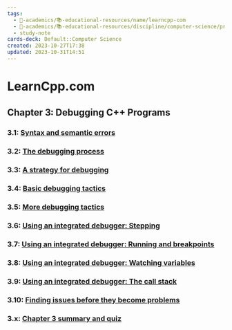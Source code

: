 ```yaml
---
tags:
  - 🔴-academics/📚-educational-resources/name/learncpp-com
  - 🔴-academics/📚-educational-resources/discipline/computer-science/programming-language/cpp
  - study-note
cards-deck: Default::Computer Science
created: 2023-10-27T17:38
updated: 2023-10-31T14:51
---
```


# LearnCpp.com

## Chapter 3꞉ Debugging C++ Programs

### 3.1: [Syntax and semantic errors](https://www.learncpp.com/cpp-tutorial/syntax-and-semantic-errors/)

### 3.2: [The debugging process](https://www.learncpp.com/cpp-tutorial/the-debugging-process/)

### 3.3: [A strategy for debugging](https://www.learncpp.com/cpp-tutorial/a-strategy-for-debugging/)

### 3.4: [Basic debugging tactics](https://www.learncpp.com/cpp-tutorial/basic-debugging-tactics/)

### 3.5: [More debugging tactics](https://www.learncpp.com/cpp-tutorial/more-debugging-tactics/)

### 3.6: [Using an integrated debugger: Stepping](https://www.learncpp.com/cpp-tutorial/using-an-integrated-debugger-stepping/)

### 3.7: [Using an integrated debugger: Running and breakpoints](https://www.learncpp.com/cpp-tutorial/using-an-integrated-debugger-running-and-breakpoints/)

### 3.8: [Using an integrated debugger: Watching variables](https://www.learncpp.com/cpp-tutorial/using-an-integrated-debugger-watching-variables/)

### 3.9: [Using an integrated debugger: The call stack](https://www.learncpp.com/cpp-tutorial/using-an-integrated-debugger-the-call-stack/)

### 3.10: [Finding issues before they become problems](https://www.learncpp.com/cpp-tutorial/finding-issues-before-they-become-problems/)

### 3.x: [Chapter 3 summary and quiz](https://www.learncpp.com/cpp-tutorial/chapter-3-summary-and-quiz/)
